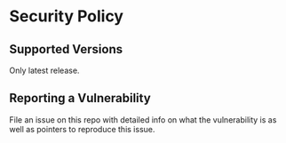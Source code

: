 # Security Policy

## Supported Versions

Only latest release.

## Reporting a Vulnerability

File an issue on this repo with detailed info on what the vulnerability is as well as pointers to reproduce this issue.
